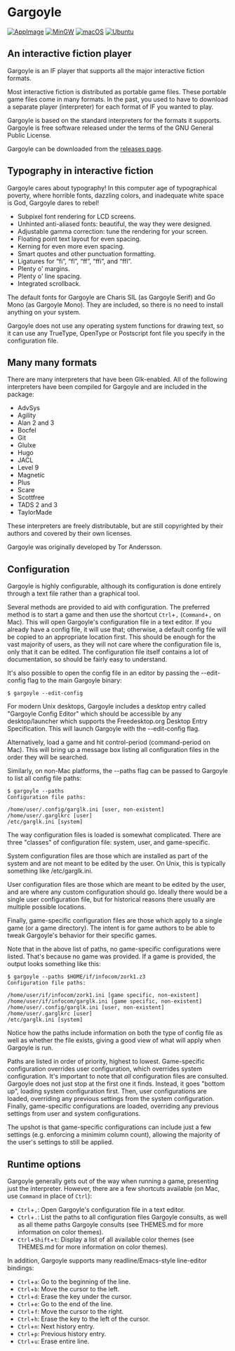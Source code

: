 # Gargoyle

[![AppImage](https://github.com/garglk/garglk/actions/workflows/appimage.yml/badge.svg)](https://github.com/garglk/garglk/actions/workflows/appimage.yml)
[![MinGW](https://github.com/garglk/garglk/actions/workflows/mingw.yml/badge.svg)](https://github.com/garglk/garglk/actions/workflows/mingw.yml)
[![macOS](https://github.com/garglk/garglk/actions/workflows/macos-dmg.yml/badge.svg)](https://github.com/garglk/garglk/actions/workflows/macos-dmg.yml)
[![Ubuntu](https://github.com/garglk/garglk/actions/workflows/ubuntu-deb.yml/badge.svg)](https://github.com/garglk/garglk/actions/workflows/ubuntu-deb.yml)

## An interactive fiction player

Gargoyle is an IF player that supports all the major interactive fiction
formats.

Most interactive fiction is distributed as portable game files. These portable
game files come in many formats. In the past, you used to have to download a
separate player (interpreter) for each format of IF you wanted to play.

Gargoyle is based on the standard interpreters for the formats it supports.
Gargoyle is free software released under the terms of the GNU General Public
License.

Gargoyle can be downloaded from the [releases page](https://github.com/garglk/garglk/releases).

## Typography in interactive fiction

Gargoyle cares about typography! In this computer age of typographical poverty,
where horrible fonts, dazzling colors, and inadequate white space is God,
Gargoyle dares to rebel!

* Subpixel font rendering for LCD screens.
* Unhinted anti-aliased fonts: beautiful, the way they were designed.
* Adjustable gamma correction: tune the rendering for your screen.
* Floating point text layout for even spacing.
* Kerning for even more even spacing.
* Smart quotes and other punctuation formatting.
* Ligatures for “fi”, “fl”, “ff”, “ffi”, and “ffl”.
* Plenty o' margins.
* Plenty o' line spacing.
* Integrated scrollback.

The default fonts for Gargoyle are Charis SIL (as Gargoyle Serif) and Go Mono
(as Gargoyle Mono). They are included, so there is no need to install anything
on your system.

Gargoyle does not use any operating system functions for drawing text, so it can
use any TrueType, OpenType or Postscript font file you specify in the
configuration file.

## Many many formats

There are many interpreters that have been Glk-enabled. All of the following
interpreters have been compiled for Gargoyle and are included in the package:

* AdvSys
* Agility
* Alan 2 and 3
* Bocfel
* Git
* Glulxe
* Hugo
* JACL
* Level 9
* Magnetic
* Plus
* Scare
* Scottfree
* TADS 2 and 3
* TaylorMade

These interpreters are freely distributable, but are still copyrighted by their
authors and covered by their own licenses.

Gargoyle was originally developed by Tor Andersson.

## Configuration

Gargoyle is highly configurable, although its configuration is done entirely
through a text file rather than a graphical tool.

Several methods are provided to aid with configuration. The preferred method is
to start a game and then use the shortcut `Ctrl`+`,` (`Command`+`,` on Mac).
This will open Gargoyle's configuration file in a text editor. If you already
have a config file, it will use that; otherwise, a default config file will be
copied to an appropriate location first. This should be enough for the vast
majority of users, as they will not care where the configuration file is, only
that it can be edited. The configuration file itself contains a lot of
documentation, so should be fairly easy to understand.

It's also possible to open the config file in an editor by passing the
--edit-config flag to the main Gargoyle binary:

    $ gargoyle --edit-config

For modern Unix desktops, Gargoyle includes a desktop entry called "Gargoyle
Config Editor" which should be accessible by any desktop/launcher which supports
the Freedesktop.org Desktop Entry Specification. This will launch Gargoyle with
the --edit-config flag.

Alternatively, load a game and hit control-period (command-period on Mac). This
will bring up a message box listing all configuration files in the order they
will be searched.

Similarly, on non-Mac platforms, the --paths flag can be passed to Gargoyle to
list all config file paths:

    $ gargoyle --paths
    Configuration file paths:

    /home/user/.config/garglk.ini [user, non-existent]
    /home/user/.garglkrc [user]
    /etc/garglk.ini [system]

The way configuration files is loaded is somewhat complicated. There are three
"classes" of configuration file: system, user, and game-specific.

System configuration files are those which are installed as part of the system
and are not meant to be edited by the user. On Unix, this is typically something
like /etc/garglk.ini.

User configuration files are those which are meant to be edited by the user, and
are where any custom configuration should go. Ideally there would be a single
user configuration file, but for historical reasons there usually are multiple
possible locations.

Finally, game-specific configuration files are those which apply to a single
game (or a game directory). The intent is for game authors to be able to tweak
Gargoyle's behavior for their specific games.

Note that in the above list of paths, no game-specific configurations were
listed. That's because no game was provided. If a game is provided, the output
looks something like this:

    $ gargoyle --paths $HOME/if/infocom/zork1.z3
    Configuration file paths:

    /home/user/if/infocom/zork1.ini [game specific, non-existent]
    /home/user/if/infocom/garglk.ini [game specific, non-existent]
    /home/user/.config/garglk.ini [user, non-existent]
    /home/user/.garglkrc [user]
    /etc/garglk.ini [system]

Notice how the paths include information on both the type of config file as well
as whether the file exists, giving a good view of what will apply when Gargoyle
is run.

Paths are listed in order of priority, highest to lowest. Game-specific
configuration overrides user configuration, which overrides system
configuration. It's important to note that _all_ configuration files are
consulted. Gargoyle does not just stop at the first one it finds. Instead, it
goes "bottom up", loading system configuration first. Then, user configurations
are loaded, overriding any previous settings from the system configuration.
Finally, game-specific configurations are loaded, overriding any previous
settings from user and system configurations.

The upshot is that game-specific configurations can include just a few settings
(e.g. enforcing a minimim column count), allowing the majority of the user's
settings to still be applied.

## Runtime options

Gargoyle generally gets out of the way when running a game, presenting just the
interpreter. However, there are a few shortcuts available (on Mac, use
`Command` in place of `Ctrl`):

* `Ctrl`+`,`: Open Gargoyle's configuration file in a text editor.
* `Ctrl`+`.`: List the paths to all configuration files Gargoyle consults, as
  well as all theme paths Gargoyle consults (see THEMES.md for more information
  on color themes).
* `Ctrl`+`Shift`+`t`: Display a list of all available color themes (see
  THEMES.md for more information on color themes).

In addition, Gargoyle supports many readline/Emacs-style line-editor bindings:

* `Ctrl`+`a`: Go to the beginning of the line.
* `Ctrl`+`b`: Move the cursor to the left.
* `Ctrl`+`d`: Erase the key under the cursor.
* `Ctrl`+`e`: Go to the end of the line.
* `Ctrl`+`f`: Move the cursor to the right.
* `Ctrl`+`h`: Erase the key to the left of the cursor.
* `Ctrl`+`n`: Next history entry.
* `Ctrl`+`p`: Previous history entry.
* `Ctrl`+`u`: Erase entire line.
